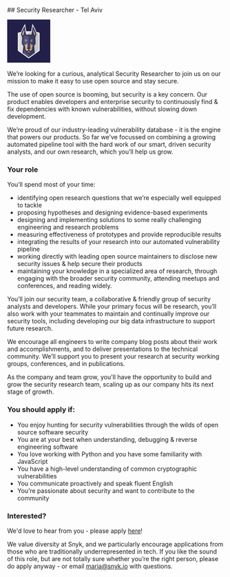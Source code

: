 ## Security Researcher - Tel Aviv

<img src="https://github.com/snyk/press-kit/blob/master/Logo/Symbol/Color%20background/symbol%20_c%402x.png" width="100" alt="Snyk logo" />

We’re looking for a curious, analytical Security Researcher to join us on our mission to make it easy to use open source and stay secure.

The use of open source is booming, but security is a key concern. Our product enables developers and enterprise security to continuously find & fix dependencies with known vulnerabilities, without slowing down development.

We’re proud of our industry-leading vulnerability database - it is the engine that powers our products. So far we’ve focussed on combining a growing automated pipeline tool with the hard work of our smart, driven security analysts, and our own research, which you’ll help us grow.

### Your role
You’ll spend most of your time:
- identifying open research questions that we’re especially well equipped to tackle
- proposing hypotheses and designing evidence-based experiments
- designing and implementing solutions to some really challenging engineering and research problems
- measuring effectiveness of prototypes and provide reproducible results
- integrating the results of your research into our automated vulnerability pipeline
- working directly with leading open source maintainers to disclose new security issues & help secure their products
- maintaining your knowledge in a specialized area of research, through engaging with the broader security community, attending meetups and conferences, and reading widely.

You’ll join our security team, a collaborative & friendly group of security analysts and developers. While your primary focus will be research, you’ll also work with your teammates to maintain and continually improve our security tools, including developing our big data infrastructure to support future research.

We encourage all engineers to write company blog posts about their work and accomplishments, and to deliver presentations to the technical community. We’ll support you to present your research at security working groups, conferences, and in publications.

As the company and team grow, you'll have the opportunity to build and grow the security research team, scaling up as our company hits its next stage of growth.

### You should apply if:
- You enjoy hunting for security vulnerabilities through the wilds of open source software security
- You are at your best when understanding, debugging & reverse engineering software
- You love working with Python and you have some familiarity with JavaScript
- You have a high-level understanding of common cryptographic vulnerabilities
- You communicate proactively and speak fluent English
- You’re passionate about security and want to contribute to the community

### Interested?
We'd love to hear from you - please apply [here](https://grnh.se/4f02d0532)!

We value diversity at Snyk, and we particularly encourage applications from those who are traditionally underrepresented in tech. If you like the sound of this role, but are not totally sure whether you’re the right person, please do apply anyway - or email maria@snyk.io with questions.